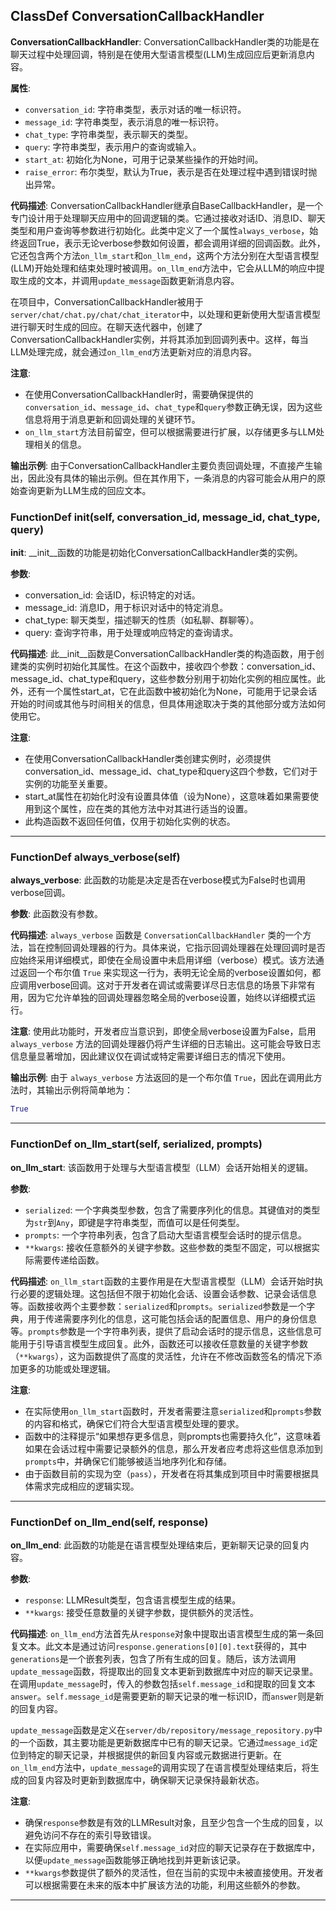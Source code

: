 ## ClassDef ConversationCallbackHandler
**ConversationCallbackHandler**: ConversationCallbackHandler类的功能是在聊天过程中处理回调，特别是在使用大型语言模型(LLM)生成回应后更新消息内容。

**属性**:
- `conversation_id`: 字符串类型，表示对话的唯一标识符。
- `message_id`: 字符串类型，表示消息的唯一标识符。
- `chat_type`: 字符串类型，表示聊天的类型。
- `query`: 字符串类型，表示用户的查询或输入。
- `start_at`: 初始化为None，可用于记录某些操作的开始时间。
- `raise_error`: 布尔类型，默认为True，表示是否在处理过程中遇到错误时抛出异常。

**代码描述**:
ConversationCallbackHandler继承自BaseCallbackHandler，是一个专门设计用于处理聊天应用中的回调逻辑的类。它通过接收对话ID、消息ID、聊天类型和用户查询等参数进行初始化。此类中定义了一个属性`always_verbose`，始终返回True，表示无论verbose参数如何设置，都会调用详细的回调函数。此外，它还包含两个方法`on_llm_start`和`on_llm_end`，这两个方法分别在大型语言模型(LLM)开始处理和结束处理时被调用。`on_llm_end`方法中，它会从LLM的响应中提取生成的文本，并调用`update_message`函数更新消息内容。

在项目中，ConversationCallbackHandler被用于`server/chat/chat.py/chat/chat_iterator`中，以处理和更新使用大型语言模型进行聊天时生成的回应。在聊天迭代器中，创建了ConversationCallbackHandler实例，并将其添加到回调列表中。这样，每当LLM处理完成，就会通过`on_llm_end`方法更新对应的消息内容。

**注意**:
- 在使用ConversationCallbackHandler时，需要确保提供的`conversation_id`、`message_id`、`chat_type`和`query`参数正确无误，因为这些信息将用于消息更新和回调处理的关键环节。
- `on_llm_start`方法目前留空，但可以根据需要进行扩展，以存储更多与LLM处理相关的信息。

**输出示例**:
由于ConversationCallbackHandler主要负责回调处理，不直接产生输出，因此没有具体的输出示例。但在其作用下，一条消息的内容可能会从用户的原始查询更新为LLM生成的回应文本。
### FunctionDef __init__(self, conversation_id, message_id, chat_type, query)
**__init__**: __init__函数的功能是初始化ConversationCallbackHandler类的实例。

**参数**:
- conversation_id: 会话ID，标识特定的对话。
- message_id: 消息ID，用于标识对话中的特定消息。
- chat_type: 聊天类型，描述聊天的性质（如私聊、群聊等）。
- query: 查询字符串，用于处理或响应特定的查询请求。

**代码描述**:
此__init__函数是ConversationCallbackHandler类的构造函数，用于创建类的实例时初始化其属性。在这个函数中，接收四个参数：conversation_id、message_id、chat_type和query，这些参数分别用于初始化实例的相应属性。此外，还有一个属性start_at，它在此函数中被初始化为None，可能用于记录会话开始的时间或其他与时间相关的信息，但具体用途取决于类的其他部分或方法如何使用它。

**注意**:
- 在使用ConversationCallbackHandler类创建实例时，必须提供conversation_id、message_id、chat_type和query这四个参数，它们对于实例的功能至关重要。
- start_at属性在初始化时没有设置具体值（设为None），这意味着如果需要使用到这个属性，应在类的其他方法中对其进行适当的设置。
- 此构造函数不返回任何值，仅用于初始化实例的状态。
***
### FunctionDef always_verbose(self)
**always_verbose**: 此函数的功能是决定是否在verbose模式为False时也调用verbose回调。

**参数**: 此函数没有参数。

**代码描述**: `always_verbose` 函数是 `ConversationCallbackHandler` 类的一个方法，旨在控制回调处理器的行为。具体来说，它指示回调处理器在处理回调时是否应始终采用详细模式，即使在全局设置中未启用详细（verbose）模式。该方法通过返回一个布尔值 `True` 来实现这一行为，表明无论全局的verbose设置如何，都应调用verbose回调。这对于开发者在调试或需要详尽日志信息的场景下非常有用，因为它允许单独的回调处理器忽略全局的verbose设置，始终以详细模式运行。

**注意**: 使用此功能时，开发者应当意识到，即使全局verbose设置为False，启用 `always_verbose` 方法的回调处理器仍将产生详细的日志输出。这可能会导致日志信息量显著增加，因此建议仅在调试或特定需要详细日志的情况下使用。

**输出示例**: 由于 `always_verbose` 方法返回的是一个布尔值 `True`，因此在调用此方法时，其输出示例将简单地为：

```python
True
```
***
### FunctionDef on_llm_start(self, serialized, prompts)
**on_llm_start**: 该函数用于处理与大型语言模型（LLM）会话开始相关的逻辑。

**参数**:
- `serialized`: 一个字典类型参数，包含了需要序列化的信息。其键值对的类型为`str`到`Any`，即键是字符串类型，而值可以是任何类型。
- `prompts`: 一个字符串列表，包含了启动大型语言模型会话时的提示信息。
- `**kwargs`: 接收任意额外的关键字参数。这些参数的类型不固定，可以根据实际需要传递给函数。

**代码描述**:
`on_llm_start`函数的主要作用是在大型语言模型（LLM）会话开始时执行必要的逻辑处理。这包括但不限于初始化会话、设置会话参数、记录会话信息等。函数接收两个主要参数：`serialized`和`prompts`。`serialized`参数是一个字典，用于传递需要序列化的信息，这可能包括会话的配置信息、用户的身份信息等。`prompts`参数是一个字符串列表，提供了启动会话时的提示信息，这些信息可能用于引导语言模型生成回复。此外，函数还可以接收任意数量的关键字参数（`**kwargs`），这为函数提供了高度的灵活性，允许在不修改函数签名的情况下添加更多的功能或处理逻辑。

**注意**:
- 在实际使用`on_llm_start`函数时，开发者需要注意`serialized`和`prompts`参数的内容和格式，确保它们符合大型语言模型处理的要求。
- 函数中的注释提示“如果想存更多信息，则prompts也需要持久化”，这意味着如果在会话过程中需要记录额外的信息，那么开发者应考虑将这些信息添加到`prompts`中，并确保它们能够被适当地序列化和存储。
- 由于函数目前的实现为空（`pass`），开发者在将其集成到项目中时需要根据具体需求完成相应的逻辑实现。
***
### FunctionDef on_llm_end(self, response)
**on_llm_end**: 此函数的功能是在语言模型处理结束后，更新聊天记录的回复内容。

**参数**:
- `response`: LLMResult类型，包含语言模型生成的结果。
- `**kwargs`: 接受任意数量的关键字参数，提供额外的灵活性。

**代码描述**:
`on_llm_end`方法首先从`response`对象中提取出语言模型生成的第一条回复文本。此文本是通过访问`response.generations[0][0].text`获得的，其中`generations`是一个嵌套列表，包含了所有生成的回复。随后，该方法调用`update_message`函数，将提取出的回复文本更新到数据库中对应的聊天记录里。在调用`update_message`时，传入的参数包括`self.message_id`和提取的回复文本`answer`。`self.message_id`是需要更新的聊天记录的唯一标识ID，而`answer`则是新的回复内容。

`update_message`函数是定义在`server/db/repository/message_repository.py`中的一个函数，其主要功能是更新数据库中已有的聊天记录。它通过`message_id`定位到特定的聊天记录，并根据提供的新回复内容或元数据进行更新。在`on_llm_end`方法中，`update_message`的调用实现了在语言模型处理结束后，将生成的回复内容及时更新到数据库中，确保聊天记录保持最新状态。

**注意**:
- 确保`response`参数是有效的LLMResult对象，且至少包含一个生成的回复，以避免访问不存在的索引导致错误。
- 在实际应用中，需要确保`self.message_id`对应的聊天记录存在于数据库中，以便`update_message`函数能够正确地找到并更新该记录。
- `**kwargs`参数提供了额外的灵活性，但在当前的实现中未被直接使用。开发者可以根据需要在未来的版本中扩展该方法的功能，利用这些额外的参数。
***
